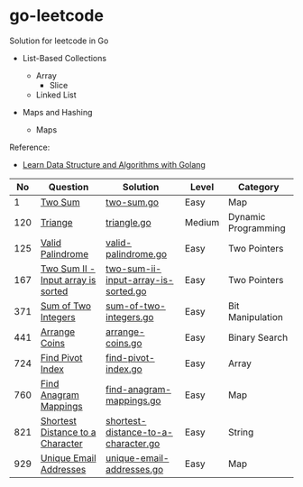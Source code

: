 # go-leetcode

Solution for leetcode in Go 

* List-Based Collections
    * Array
        * Slice
    * Linked List

* Maps and Hashing
    * Maps 


Reference:
* [Learn Data Structure and Algorithms with Golang](https://learning.oreilly.com/library/view/learn-data-structures/9781789618501/)

|No|Question|Solution|Level|Category|
|-|-|-|-|-|
|1|[Two Sum](https://leetcode.com/problems/two-sum/)|[two-sum.go](https://github.com/mer-study-go/go-leetcode/blob/master/Maps/TwoSum/two-sum.go)|Easy|Map|
|120|[Triange](https://leetcode.com/problems/triangle/)|[triangle.go](https://github.com/mer-study-go/go-leetcode/blob/master/Dynamic-Programming/triangle/triangle.go)|Medium|Dynamic Programming|
|125|[Valid Palindrome](https://leetcode.com/problems/valid-palindrome/)|[valid-palindrome.go](https://github.com/mer-study-go/go-leetcode/blob/master/Two%20Pointers/valid-palindrome/valid-palindrome.go)|Easy|Two Pointers|
|167|[Two Sum II - Input array is sorted](https://leetcode.com/problems/two-sum-ii-input-array-is-sorted/)|[two-sum-ii-input-array-is-sorted.go](https://github.com/mer-study-go/go-leetcode/blob/master/Two%20Pointers/two-sum-ii/two-sum-ii-input-array-is-sorted.go)|Easy|Two Pointers|
|371|[Sum of Two Integers](https://leetcode.com/problems/sum-of-two-integers/)|[sum-of-two-integers.go](https://github.com/mer-study-go/go-leetcode/blob/master/Bit-Manipulation/sum-of-two-integers/sum-of-two-integers.go)|Easy|Bit Manipulation
|441|[Arrange Coins](https://leetcode.com/problems/arranging-coins/)|[arrange-coins.go](https://github.com/mer-study-go/go-leetcode/blob/master/Binary-Search/arrange-coins/arrange-coins.go)|Easy|Binary Search|
|724|[Find Pivot Index](https://leetcode.com/problems/find-pivot-index/)|[find-pivot-index.go](https://github.com/mer-study-go/go-leetcode/blob/master/Array/find-pivot-index/find-pivot-index.go)|Easy|Array|
|760|[Find Anagram Mappings](https://leetcode.com/problems/find-anagram-mappings/)|[find-anagram-mappings.go](https://github.com/mer-study-go/go-leetcode/blob/master/Maps/find-anagram-mappings/find-anagram-mappings.go)|Easy|Map|
|821|[Shortest Distance to a Character](https://leetcode.com/problems/shortest-distance-to-a-character/)|[shortest-distance-to-a-character.go](https://github.com/mer-study-go/go-leetcode/blob/master/String/shortest-distance-to-a-character/shortest-distance-to-a-character.go)|Easy|String|
|929|[Unique Email Addresses](https://leetcode.com/problems/unique-email-addresses/)|[unique-email-addresses.go](https://github.com/mer-study-go/go-leetcode/blob/master/Maps/unique-email-addresses/unique-email-addresses.go)|Easy|Map|
